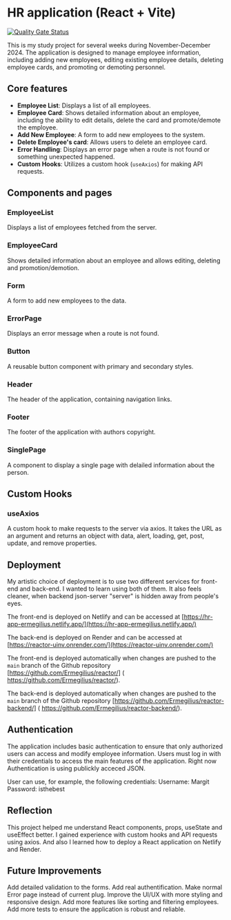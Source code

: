 # HR application (React + Vite)

[![Quality Gate Status](http://localhost:9000/api/project_badges/measure?project=reactor&metric=alert_status&token=sqb_1a6455005ce1a80ddc6ffc870b51926245bcf76b)](http://localhost:9000/dashboard?id=reactor)

This is my study project for several weeks during November-December 2024. The application is designed to manage employee information, including adding new employees, editing existing employee details, deleting employee cards, and promoting or demoting personnel.

## Core features

-   **Employee List**: Displays a list of all employees.
-   **Employee Card**: Shows detailed information about an employee, including the ability to edit details, delete the card and promote/demote the employee.
-   **Add New Employee**: A form to add new employees to the system.
-   **Delete Employee's card**: Allows users to delete an employee card.
-   **Error Handling**: Displays an error page when a route is not found or something unexpected happened.
-   **Custom Hooks**: Utilizes a custom hook (`useAxios`) for making API requests.

## Components and pages

### EmployeeList

Displays a list of employees fetched from the server.

### EmployeeCard

Shows detailed information about an employee and allows editing, deleting and promotion/demotion.

### Form

A form to add new employees to the data.

### ErrorPage

Displays an error message when a route is not found.

### Button

A reusable button component with primary and secondary styles.

### Header

The header of the application, containing navigation links.

### Footer

The footer of the application with authors copyright.

### SinglePage

A component to display a single page with delailed information about the person.

## Custom Hooks

### useAxios

A custom hook to make requests to the server via axios. It takes the URL as an argument and returns an object with data, alert, loading, get, post, update, and remove properties.

## Deployment

My artistic choice of deployment is to use two different services for front-end and back-end. I wanted to learn using both of them. It also feels cleaner, when backend json-server "server" is hidden away from people's eyes.

The front-end is deployed on Netlify and can be accessed at [https://hr-app-ermegilius.netlify.app/](https://hr-app-ermegilius.netlify.app/)

The back-end is deployed on Render and can be accessed at [https://reactor-uinv.onrender.com/](https://reactor-uinv.onrender.com/)

The front-end is deployed automatically when changes are pushed to the `main` branch of the Github repository [https://github.com/Ermegilius/reactor/] ( https://github.com/Ermegilius/reactor/).

The back-end is deployed automatically when changes are pushed to the `main` branch of the Github repository [https://github.com/Ermegilius/reactor-backend/] ( https://github.com/Ermegilius/reactor-backend/).

## Authentication

The application includes basic authentication to ensure that only authorized users can access and modify employee information. Users must log in with their credentials to access the main features of the application.
Right now Authentication is using publickly acceced JSON.

User can use, for example, the following credentials:
Username: Margit
Password: isthebest

## Reflection

This project helped me understand React components, props, useState and useEffect better. I gained experience with custom hooks and API requests using axios. And also I learned how to deploy a React application on Netlify and Render.

## Future Improvements

Add detailed validation to the forms.
Add real authentification.
Make normal Error page instead of current plug.
Improve the UI/UX with more styling and responsive design.
Add more features like sorting and filtering employees.
Add more tests to ensure the application is robust and reliable.
